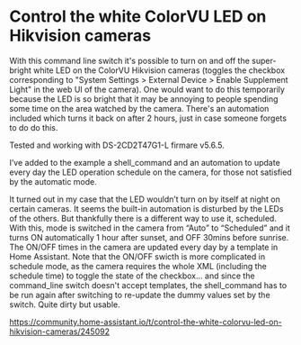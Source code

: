 # Control the white ColorVU LED on Hikvision cameras

With this command line switch it's possible to turn on and off the super-bright white LED on the ColorVU Hikvision cameras (toggles the checkbox corresponding to "System Settings > External Device > Enable Supplement Light" in the web UI of the camera). One would want to do this temporarily because the LED is so bright that it may be annoying to people spending some time on the area watched by the camera. There's an automation included which turns it back on after 2 hours, just in case someone forgets to do do this.

Tested and working with DS-2CD2T47G1-L firmare v5.6.5.

I’ve added to the example a shell_command and an automation to update every day the LED operation schedule on the camera, for those not satisfied by the automatic mode.

It turned out in my case that the LED wouldn’t turn on by itself at night on certain cameras. It seems the built-in automation is disturbed by the LEDs of the others. But thankfully there is a different way to use it, scheduled. With this, mode is switched in the camera from “Auto” to “Scheduled” and it turns ON automatically 1 hour after sunset, and OFF 30mins before sunrise. The ON/OFF times in the camera are updated every day by a template in Home Assistant.
Note that the ON/OFF swicth is more complicated in schedule mode, as the camera requires the whole XML (including the schedule time) to toggle the state of the checkbox... and since the command_line switch doesn't accept templates, the shell_command has to be run again after switching to re-update the dummy values set by the switch. Quite dirty but usable.

https://community.home-assistant.io/t/control-the-white-colorvu-led-on-hikvision-cameras/245092
